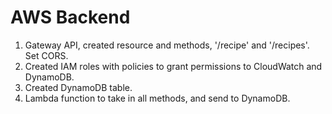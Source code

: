 # AWS Backend

1. Gateway API, created resource and methods, '/recipe' and '/recipes'. Set CORS.
2. Created IAM roles with policies to grant permissions to CloudWatch and DynamoDB.
3. Created DynamoDB table.
4. Lambda function to take in all methods, and send to DynamoDB.
